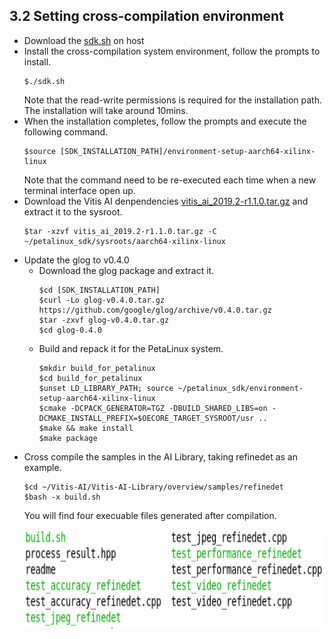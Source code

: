 3.2 Setting cross-compilation environment
-----------------------
* Download the [sdk.sh](https://www.xilinx.com/bin/public/openDownload?filename=sdk.sh) on host
* Install the cross-compilation system environment, follow the prompts to install. 
   ```
   $./sdk.sh
   ```
  Note that the read-write permissions is required for the installation path. The installation will take around 10mins.
* When the installation completes, follow the prompts and execute the following command.
   ```
   $source [SDK_INSTALLATION_PATH]/environment-setup-aarch64-xilinx-linux
   ```
  Note that the command need to be re-executed each time when a new terminal interface open up.
* Download the Vitis AI denpendencies [vitis_ai_2019.2-r1.1.0.tar.gz](https://www.xilinx.com/bin/public/openDownload?filename=vitis_ai_2019.2-r1.1.0.tar.gz) and extract it to the sysroot.
   ```
   $tar -xzvf vitis_ai_2019.2-r1.1.0.tar.gz -C ~/petalinux_sdk/sysroots/aarch64-xilinx-linux
   ```
* Update the glog to v0.4.0
	* Download the glog package and extract it.
		```
		$cd [SDK_INSTALLATION_PATH]
		$curl -Lo glog-v0.4.0.tar.gz https://github.com/google/glog/archive/v0.4.0.tar.gz
		$tar -zxvf glog-v0.4.0.tar.gz
		$cd glog-0.4.0
		```
	* Build and repack it for the PetaLinux system.
		```
		$mkdir build_for_petalinux
		$cd build_for_petalinux
		$unset LD_LIBRARY_PATH; source ~/petalinux_sdk/environment-setup-aarch64-xilinx-linux
		$cmake -DCPACK_GENERATOR=TGZ -DBUILD_SHARED_LIBS=on -DCMAKE_INSTALL_PREFIX=$OECORE_TARGET_SYSROOT/usr ..
		$make && make install
		$make package
		```
* Cross compile the samples in the AI Library, taking refinedet as an example.
    ```
    $cd ~/Vitis-AI/Vitis-AI-Library/overview/samples/refinedet
    $bash -x build.sh
    ```
  You will find four execuable files generated after compilation.
  <p align="left">
  <img width="720" height="158" src="images/cross-compile.png">
  </p>
